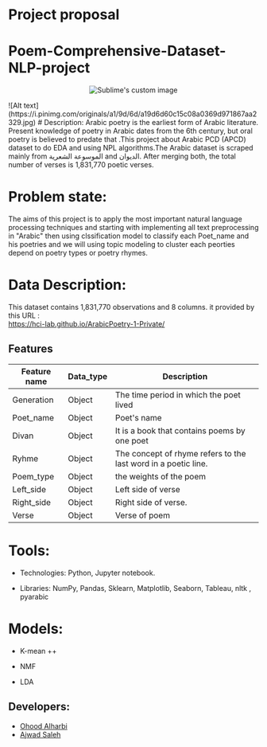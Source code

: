 # Project proposal
# Poem-Comprehensive-Dataset-NLP-project
<p align="center">
  <img src="https://i.pinimg.com/originals/a1/9d/6d/a19d6d60c15c08a0369d971867aa2329.jpg)" alt="Sublime's custom image"/>
</p>
![Alt text](https://i.pinimg.com/originals/a1/9d/6d/a19d6d60c15c08a0369d971867aa2329.jpg)
# Description:
Arabic poetry is the earliest form of Arabic literature. Present knowledge of poetry in Arabic dates from the 6th century, but oral poetry is believed to predate that .This project about Arabic PCD (APCD) dataset to do EDA and using NPL algorithms.The Arabic dataset is scraped mainly from الموسوعة الشعرية and الديوان. After merging both, the total number of verses is 1,831,770 poetic verses.

# Problem state:
The aims of this project is to apply the most important natural language processing techniques and starting with implementing all text preprocessing in "Arabic"  then using clssification model to classify each Poet_name and his poetries and we will using topic modeling to cluster each peorties depend on poetry types or poetry rhymes.

# Data Description:
This dataset contains 1,831,770  observations and 8 columns. it provided by this URL :   
https://hci-lab.github.io/ArabicPoetry-1-Private/ 
## Features
| Feature name          | Data_type                       | Description                                         |       
|-----------------------|---------------------------------|-----------------------------------------------------|
| Generation            | Object                          |The time period in which the poet lived
| Poet_name             | Object                          |Poet's name
| Divan                 | Object                          |It is a book that contains poems by one poet
| Ryhme                 | Object                          |The concept of rhyme refers to the last word in a poetic line.
| Poem_type             | Object                          |the weights of the poem 
| Left_side             | Object                          |Left side of verse
| Right_side            | Object                          |Right side of verse.
| Verse                 | Object                          |Verse of poem 

# Tools:
 * Technologies: Python, Jupyter notebook.

* Libraries: NumPy, Pandas, Sklearn, Matplotlib, Seaborn, Tableau, nltk , pyarabic 

# Models:
*	K-mean ++

*	NMF

*	LDA

## Developers:
* [Ohood Alharbi](https://github.com/Ohood-Alharbi)
* [Ajwad Saleh](https://github.com/Ajwadsm)
